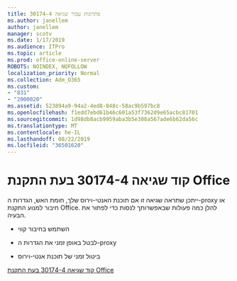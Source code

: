 ```yaml
---
title: פתרונות עבור שגיאה 30174-4
ms.author: janellem
author: janellem
manager: scotv
ms.date: 1/17/2019
ms.audience: ITPro
ms.topic: article
ms.prod: office-online-server
ROBOTS: NOINDEX, NOFOLLOW
localization_priority: Normal
ms.collection: Adm_O365
ms.custom:
- "831"
- "2000020"
ms.assetid: 523894a9-94a2-4ed8-848c-58ac9b597bc8
ms.openlocfilehash: f1edd7ebd61b46c601a53f7362d9e65acbc81701
ms.sourcegitcommit: 1d98db8acb9959aba3b5e308a567ade6b62da56c
ms.translationtype: MT
ms.contentlocale: he-IL
ms.lasthandoff: 08/22/2019
ms.locfileid: "36501620"
---
```

# <a name="error-code-30174-4-when-installing-office"></a>קוד שגיאה 30174-4 בעת התקנת Office

ייתכן שתראה שגיאה זו אם תוכנת האנטי-וירוס שלך, חומת האש, הגדרות ה-proxy או חיבור למנוע התקנת Office. להלן כמה פעולות שבאפשרותך לנסות כדי לפתור את הבעיה.
  
- השתמש בחיבור קווי

- לבטל באופן זמני את הגדרות ה-proxy

- ביטול זמני של תוכנת אנטי-וירוס

[קוד שגיאה 30174-4 בעת התקנת Office](https://support.office.com/article/5d5551db-266f-47b3-93fc-d51c2e8f4c0b?wt.mc_id=Alchemy_ClientDIA)
  